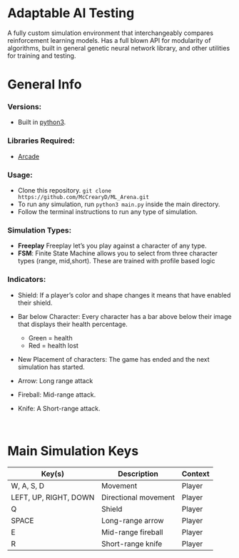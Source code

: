 # Adaptable AI Testing 
A fully custom simulation environment that interchangeably compares reinforcement learning models. Has a full blown API for modularity of algorithms, built in general genetic neural network library, and other utilities for training and testing.

# General Info

### Versions:
- Built in [python3](https://www.python.org/downloads/).

### Libraries Required:
- [Arcade](http://arcade.academy/)

### Usage:
- Clone this repository. `git clone https://github.com/McCrearyD/ML_Arena.git`
- To run any simulation, run `python3 main.py` inside the main directory.
- Follow the terminal instructions to run any type of simulation.


### Simulation Types:
- **Freeplay** Freeplay let’s you play against a character of any type.
- **FSM**: Finite State Machine allows you to select from three character types (range, mid,short). These are trained with profile based logic




### Indicators:
- Shield: If a player’s color and shape changes it means that have enabled their shield. 
- Bar below Character: Every character has a bar above below their image that displays their health percentage. 
    - Green = health
    - Red = health lost 
- New Placement of characters: The game has ended and the next simulation has started.

- Arrow: Long range attack
- Fireball: Mid-range attack.
- Knife: A Short-range attack.

<br>

# Main Simulation Keys
|Key(s)|Description|Context|
|---|---|---|
|W, A, S, D|Movement|Player|
|LEFT, UP, RIGHT, DOWN|Directional movement|Player|
|Q|Shield|Player|
|SPACE|Long-range arrow|Player|
|E|Mid-range fireball|Player|
|R|Short-range knife|Player|
<br>

